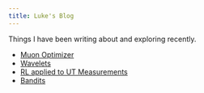 ```yaml
---
title: Luke's Blog
---
```


Things I have been writing about and exploring recently.

- [Muon Optimizer](posts/muon.html)
- [Wavelets](posts/wavelets.html)
- [RL applied to UT Measurements](https://www.linkedin.com/pulse/reinforcement-learning-rug-geckorobotics-8qiee/)
- [Bandits](posts/bandits_intro.html)

